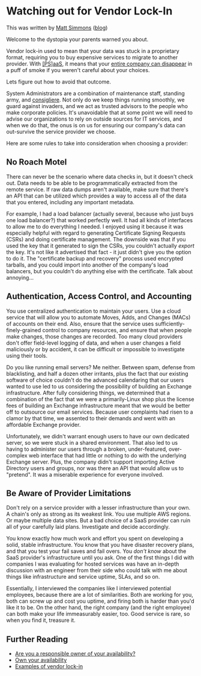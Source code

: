 # Watching out for Vendor Lock-In

This was written by [Matt Simmons](https://twitter.com/standaloneSA) ([blog](http://www.standalone-sysadmin.com/blog/))

Welcome to the dystopia your parents warned you about.

Vendor lock-in used to mean that your data was stuck in a proprietary
format, requiring you to buy expensive services to migrate to another
provider. With [[PS]aaS](http://en.wikipedia.org/wiki/Software_as_a_service), it
means that your [entire company can
disappear](http://www.nbcnews.com/technology/technolog/amazon-web-services-outage-takes-down-netflix-other-sites-1C6611522)
in a puff of smoke if you weren't careful about your choices. 

Lets figure out how to avoid that outcome.

System Administrators are a combination of maintenance staff, standing
army, and [consigliere](http://en.wikipedia.org/wiki/Consigliere). Not only do
we keep things running smoothly, we guard against invaders, and we act as
trusted advisors to the people who make corporate policies. It's unavoidable
that at some point we will need to advise our organizations to rely on outside
sources for IT services, and when we do that, the onus is on us for ensuring
our company's data can out-survive the service provider we choose.

Here are some rules to take into consideration when choosing a provider:

##  No Roach Motel

There can never be the scenario where data checks in, but it doesn't
check out. Data needs to be able to be programmatically extracted from
the remote service. If raw data dumps aren't available, make sure that
there's an API that can be utilized which provides a way to access all
of the data that you entered, including any important metadata.

For example, I had a load balancer (actually several, because who just buys one
load balancer?) that worked perfectly well. It had all kinds of interfaces to
allow me to do everything I needed. I enjoyed using it because it was
especially helpful with regard to generating Certificate Signing Requests
(CSRs) and doing certificate management. The downside was that if you used the
key that it generated to sign the CSRs, you couldn't actually *export* the key.
It's not like it advertised that fact - it just didn't give you the option to
do it.  The "certificate backup and recovery" process used encrypted tarballs,
and you could import into another of the company's load balancers, but you
couldn't do anything else with the certificate. Talk about annoying...

## Authentication, Access Control, and Accounting

You use centralized authentication to maintain your users. Use a cloud
service that will allow you to automate Moves, Adds, and Changes
(MACs) of accounts on their end. Also, ensure that the service uses
sufficiently-finely-grained control to company resources, and ensure
that when people make changes, those changes are recorded. Too many
cloud providers don't offer field-level logging of data, and when a
user changes a field maliciously or by accident, it can be difficult
or impossible to investigate using their tools.

Do you like running email servers? Me neither. Between spam, defense
from blacklisting, and half a dozen other irritants, plus the fact
that our existing software of choice couldn't do the advanced
calendaring that our users wanted to use led to us considering the
possibility of building an Exchange infrastructure. After fully
considering things, we determined that a combination of the fact that
we were a primarily-Linux shop plus the license fees of building an
Exchange infrastructure meant that we would be better off to outsource
our email services. Because user complaints had risen to a clamor by
that time, we assented to their demands and went with an affordable
Exchange provider.

Unfortunately, we didn't warrant enough users to have our own
dedicated server, so we were stuck in a shared environment. That also
led to us having to administer our users through a broken, under-featured,
over-complex web interface that had little or nothing to do
with the underlying Exchange server. Plus, the company didn't support
importing Active Directory users and groups, nor was there an API that
would allow us to "pretend". It was a miserable experience for
everyone involved.

## Be Aware of Provider Limitations

Don't rely on a service provider with a lesser infrastructure than your own. A
chain's only as strong as its weakest link. You use multiple AWS regions. Or
maybe multiple data sites. But a bad choice of a SaaS provider can ruin all of
your carefully laid plans. Investigate and decide accordingly.

You know exactly how much work and effort you spent on developing a
solid, stable infrastructure. You know that you have disaster recovery
plans, and that you test your fail saves and fail overs. You *don't
know* about the SaaS provider's infrastructure until you ask. One of
the first things I did with companies I was evaluating for hosted
services was have an in-depth discussion with an engineer from their
side who could talk with me about things like infrastructure and
service uptime, SLAs, and so on.

Essentially, I interviewed the companies like I interviewed potential
employees, because there are a lot of similarities. Both are working
for you, both can screw up and cost you uptime, and firing both is
harder than you'd like it to be. On the other hand, the right company
(and the right employee) can both make your life immeasurably easier,
too. Good service is rare, so when you find it, treasure it.

## Further Reading

* [Are you a responsible owner of your availability?](http://www.somic.org/2010/07/06/are-you-a-responsible-owner-of-your-availability/)
* [Own your availability](http://cwebber.ucr.edu/2011/08/own-your-availability/)
* [Examples of vendor lock-in](http://en.wikipedia.org/wiki/Vendor_lock-in)
